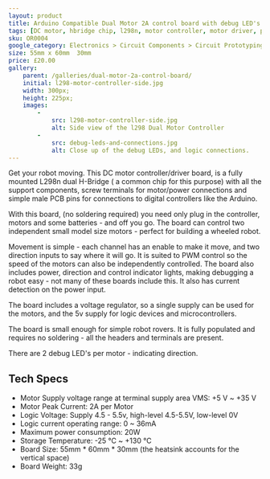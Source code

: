 ```yaml
---
layout: product
title: Arduino Compatible Dual Motor 2A control board with debug LED's
tags: [DC motor, hbridge chip, l298n, motor controller, motor driver, power, robot motor, solderless]
sku: OR0004
google_category: Electronics > Circuit Components > Circuit Prototyping > Development Boards
size: 55mm x 60mm  30mm
price: £20.00
gallery:
    parent: /galleries/dual-motor-2a-control-board/
    initial: l298-motor-controller-side.jpg
    width: 300px;
    height: 225px;
    images:
        -
            src: l298-motor-controller-side.jpg
            alt: Side view of the l298 Dual Motor Controller
        -
            src: debug-leds-and-connections.jpg
            alt: Close up of the debug LEDs, and logic connections.
---
```

Get your robot moving. This DC motor controller/driver board, is a fully mounted L298n dual H-Bridge ( a common chip for this purpose) with all the support components, screw terminals for motor/power connections and simple male PCB pins for connections to digital controllers like the Arduino.

With this board, (no soldering required) you need only plug in the controller, motors and some batteries - and off you go. The board can control two independent small model size motors - perfect for building a wheeled robot.

Movement is simple - each channel has an enable to make it move, and two direction inputs to say where it will go. It is suited to PWM control so the speed of the motors can also be independently controlled. The board also includes power, direction and control indicator lights, making debugging a robot easy - not many of these boards include this. It also has current detection on the power input.

The board includes a voltage regulator, so a    single supply can be used for the motors, and the 5v supply for logic devices and microcontrollers.

The board is small enough for simple robot rovers. It is fully populated and requires no soldering - all the headers and terminals are present.

There are 2 debug LED's per motor - indicating direction.

## Tech Specs

* Motor Supply voltage range at terminal supply area VMS: +5 V ~ +35 V
* Motor Peak Current: 2A per Motor
* Logic Voltage: Supply 4.5 - 5.5v, high-level 4.5-5.5V, low-level 0V
* Logic current operating range: 0 ~ 36mA
* Maximum power consumption: 20W
* Storage Temperature: -25 ℃ ~ +130 ℃
* Board Size: 55mm * 60mm * 30mm (the heatsink accounts for the vertical space)
* Board Weight: 33g
